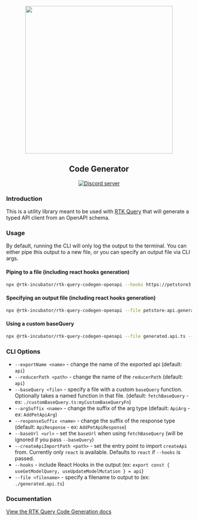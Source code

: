 <p align="center">
  <img src="https://raw.githubusercontent.com/rtk-incubator/rtk-query/main/logo.png" width="400" />
</p>
<h2 align="center">
Code Generator
</h2>

<p align="center">
   <a href="https://discord.gg/0ZcbPKXt5bZ6au5t" target="_blank">
    <img src="https://img.shields.io/badge/chat-online-green" alt="Discord server" />
  </a>
</p>

### Introduction

This is a utility library meant to be used with [RTK Query](https://redux-toolkit.js.org/rtk-query/overview) that will generate a typed API client from an OpenAPI schema.

### Usage

By default, running the CLI will only log the output to the terminal. You can either pipe this output to a new file, or you can specify an output file via CLI args.

#### Piping to a file (including react hooks generation)

```bash
npx @rtk-incubator/rtk-query-codegen-openapi --hooks https://petstore3.swagger.io/api/v3/openapi.json > petstore-api.generated.ts
```

#### Specifying an output file (including react hooks generation)

```bash
npx @rtk-incubator/rtk-query-codegen-openapi --file petstore-api.generated.ts --hooks https://petstore3.swagger.io/api/v3/openapi.json
```

#### Using a custom baseQuery

```bash
npx @rtk-incubator/rtk-query-codegen-openapi --file generated.api.ts --baseQuery ./customBaseQuery.ts:namedBaseQueryFn --hooks https://petstore3.swagger.io/api/v3/openapi.json
```

### CLI Options

- `--exportName <name>` - change the name of the exported api (default: `api`)
- `--reducerPath <path>` - change the name of the `reducerPath` (default: `api`)
- `--baseQuery <file>` - specify a file with a custom `baseQuery` function. Optionally takes a named function in that file. (default: `fetchBaseQuery` - ex: `./customBaseQuery.ts:myCustomBaseQueryFn`)
- `--argSuffix <name>` - change the suffix of the arg type (default: `ApiArg` - ex: `AddPetApiArg`)
- `--responseSuffix <name>` - change the suffix of the response type (default: `ApiResponse` - ex: `AddPetApiResponse`)
- `--baseUrl <url>` - set the `baseUrl` when using `fetchBaseQuery` (will be ignored if you pass `--baseQuery`)
- `--createApiImportPath <path>` - set the entry point to import `createApi` from. Currently only `react` is available. Defaults to `react` if `--hooks` is passed.
- `--hooks` - include React Hooks in the output (ex: `export const { useGetModelQuery, useUpdateModelMutation } = api`)
- `--file <filename>` - specify a filename to output to (ex: `./generated.api.ts`)

### Documentation

[View the RTK Query Code Generation docs](https://redux-toolkit.js.org/rtk-query/usage/code-generation)
